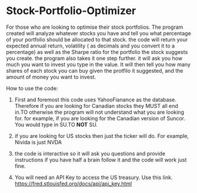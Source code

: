 # Stock-Portfolio-Optimizer

For those who are looking to optimise their stock portfolios. The program created will analyze whatever stocks you have and tell you what percentage of your portfolio should be allocated to that stock. 
the code will return your expected annual return, volatility ( as decimals and you convert it to a percentage) as well as the Sharpe ratio for the portfolio the stock suggests you create. the program also takes it one step further. it will ask you how much you want to invest you type in the value. It will then tell you how many shares of each stock you can buy given the protfilo it suggested, and the amount of money you want to invest.

How to use the code: 

1) First and foremost this code uses YahooFianance as the database. Therefore if you are looking for Canadian stocks they MUST all end in.TO otherwise the program will not understand what you are looking for.
   for example, if you are looking for the Canadian version of Suncor. You would type in SU.TO **NOT** SU.

2) if you are looking for US stocks then just the ticker will do. For example, Nivida is just NVDA

3) the code is interactive so it will ask you questions and provide  instructions if you have half a brain follow it and the code will work just fine.

4) You will need an API Key to access the US treasury. Use this link. https://fred.stlouisfed.org/docs/api/api_key.html
